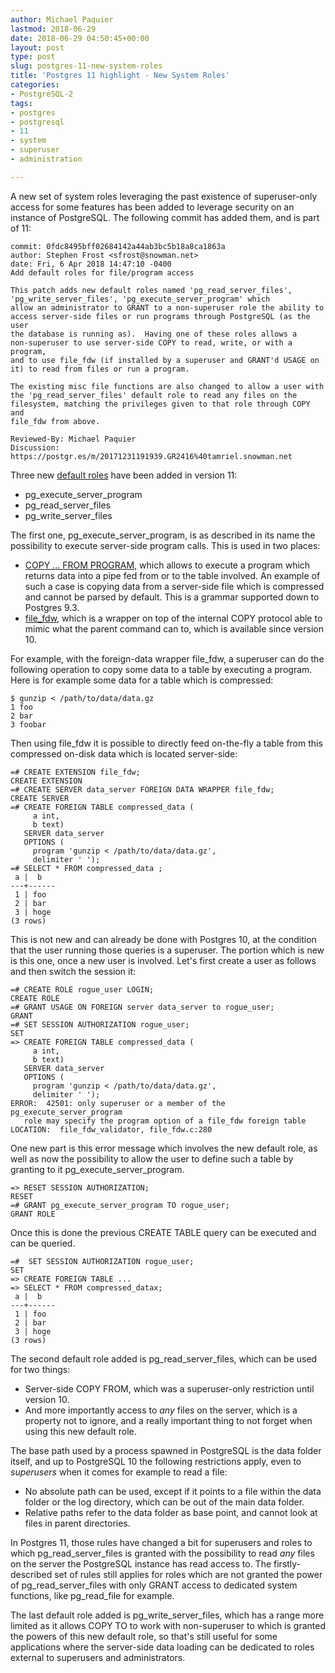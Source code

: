 ```yaml
---
author: Michael Paquier
lastmod: 2018-06-29
date: 2018-06-29 04:50:45+00:00
layout: post
type: post
slug: postgres-11-new-system-roles
title: 'Postgres 11 highlight - New System Roles'
categories:
- PostgreSQL-2
tags:
- postgres
- postgresql
- 11
- system
- superuser
- administration

---
```


A new set of system roles leveraging the past existence of superuser-only
access for some features has been added to leverage security on an instance
of PostgreSQL.  The following commit has added them, and is part of 11:

    commit: 0fdc8495bff02684142a44ab3bc5b18a8ca1863a
    author: Stephen Frost <sfrost@snowman.net>
    date: Fri, 6 Apr 2018 14:47:10 -0400
    Add default roles for file/program access

    This patch adds new default roles named 'pg_read_server_files',
    'pg_write_server_files', 'pg_execute_server_program' which
    allow an administrator to GRANT to a non-superuser role the ability to
    access server-side files or run programs through PostgreSQL (as the user
    the database is running as).  Having one of these roles allows a
    non-superuser to use server-side COPY to read, write, or with a program,
    and to use file_fdw (if installed by a superuser and GRANT'd USAGE on
    it) to read from files or run a program.

    The existing misc file functions are also changed to allow a user with
    the 'pg_read_server_files' default role to read any files on the
    filesystem, matching the privileges given to that role through COPY and
    file_fdw from above.

    Reviewed-By: Michael Paquier
    Discussion: https://postgr.es/m/20171231191939.GR2416%40tamriel.snowman.net

Three new [default roles](https://www.postgresql.org/docs/devel/static/default-roles.html)
have been added in version 11:

  * pg\_execute\_server\_program
  * pg\_read\_server\_files
  * pg\_write\_server\_files

The first one, pg\_execute\_server\_program, is as described in its name the
possibility to execute server-side program calls.  This is used in two places:

  * [COPY ... FROM PROGRAM](https://www.postgresql.org/docs/devel/static/sql-copy.html),
  which allows to execute a program which returns data into a pipe fed from
  or to the table involved.  An example of such a case is copying data from
  a server-side file which is compressed and cannot be parsed by default.
  This is a grammar supported down to Postgres 9.3.
  * [file\_fdw](https://www.postgresql.org/docs/10/static/file-fdw.html),
  which is a wrapper on top of the internal COPY protocol able to mimic
  what the parent command can to, which is available since version 10.

For example, with the foreign-data wrapper file\_fdw, a superuser can do
the following operation to copy some data to a table by executing a program.
Here is for example some data for a table which is compressed:

    $ gunzip < /path/to/data/data.gz
    1 foo
    2 bar
    3 foobar

Then using file\_fdw it is possible to directly feed on-the-fly a table from
this compressed on-disk data which is located server-side:

    =# CREATE EXTENSION file_fdw;
    CREATE EXTENSION
    =# CREATE SERVER data_server FOREIGN DATA WRAPPER file_fdw;
    CREATE SERVER
    =# CREATE FOREIGN TABLE compressed_data (
         a int,
         b text)
       SERVER data_server
       OPTIONS (
         program 'gunzip < /path/to/data/data.gz',
         delimiter ' ');
    =# SELECT * FROM compressed_data ;
     a |  b
    ---+------
     1 | foo
     2 | bar
     3 | hoge
    (3 rows)

This is not new and can already be done with Postgres 10, at the condition
that the user running those queries is a superuser.  The portion which is
new is this one, once a new user is involved.  Let's first create a user
as follows and then switch the session it:

    =# CREATE ROLE rogue_user LOGIN;
    CREATE ROLE
    =# GRANT USAGE ON FOREIGN server data_server to rogue_user;
    GRANT
    =# SET SESSION AUTHORIZATION rogue_user;
    SET
    => CREATE FOREIGN TABLE compressed_data (
         a int,
         b text)
       SERVER data_server
       OPTIONS (
         program 'gunzip < /path/to/data/data.gz',
         delimiter ' ');
    ERROR:  42501: only superuser or a member of the pg_execute_server_program
       role may specify the program option of a file_fdw foreign table
    LOCATION:  file_fdw_validator, file_fdw.c:280

One new part is this error message which involves the new default role, as
well as now the possibility to allow the user to define such a table
by granting to it pg\_execute\_server\_program.

    => RESET SESSION AUTHORIZATION;
    RESET
    =# GRANT pg_execute_server_program TO rogue_user;
	GRANT ROLE

Once this is done the previous CREATE TABLE query can be executed and
can be queried.

    =#  SET SESSION AUTHORIZATION rogue_user;
    SET
    => CREATE FOREIGN TABLE ...
    => SELECT * FROM compressed_datax;
     a |  b
	---+------
     1 | foo
     2 | bar
     3 | hoge
    (3 rows)

The second default role added is pg\_read\_server\_files, which can
be used for two things:

  * Server-side COPY FROM, which was a superuser-only restriction until
  version 10.
  * And more importantly access to *any* files on the server, which is
  a property not to ignore, and a really important thing to not forget
  when using this new default role.

The base path used by a process spawned in PostgreSQL is the data folder
itself, and up to PostgreSQL 10 the following restrictions apply, even
to *superusers* when it comes for example to read a file:

  * No absolute path can be used, except if it points to a file within
  the data folder or the log directory, which can be out of the main
  data folder.
  * Relative paths refer to the data folder as base point, and cannot
  look at files in parent directories.

In Postgres 11, those rules have changed a bit for superusers and roles
to which pg\_read\_server\_files is granted with the possibility to
read *any* files on the server the PostgreSQL instance has read access
to.  The firstly-described set of rules still applies for roles which
are not granted the power of pg\_read\_server\_files with only GRANT
access to dedicated system functions, like pg\_read\_file for example.

The last default role added is pg\_write\_server\_files, which has a
range more limited as it allows COPY TO to work with non-superuser
to which is granted the powers of this new default role, so that's
still useful for some applications where the server-side data loading
can be dedicated to roles external to superusers and administrators.
